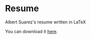 # Resume

Albert Suarez's resume written in LaTeX

You can download it [here](https://asuarez.dev/resume/pdf/resume.pdf).
